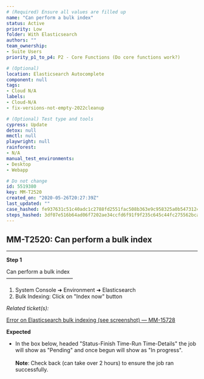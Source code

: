 ```yaml
---
# (Required) Ensure all values are filled up
name: "Can perform a bulk index"
status: Active
priority: Low
folder: With Elasticsearch
authors: ""
team_ownership: 
- Suite Users
priority_p1_to_p4: P2 - Core Functions (Do core functions work?)

# (Optional)
location: Elasticsearch Autocomplete
component: null
tags: 
- Cloud N/A
labels: 
- Cloud-N/A
- fix-versions-not-empty-2022cleanup

# (Optional) Test type and tools
cypress: Update
detox: null
mmctl: null
playwright: null
rainforest: 
- N/A
manual_test_environments: 
- Desktop
- Webapp

# Do not change
id: 5519380
key: MM-T2520
created_on: "2020-05-26T20:27:39Z"
last_updated: ""
case_hashed: fe937631c51c40adc1c2788fd2551fac508b363e9c958325a0b54731247f43bf74b19078ebedbb8874f9c9ed7a5f67b9
steps_hashed: 3df07e516b64ad06f7202ae34ccfd6f91f9f235c645c44fc275562bcaee63d7e2b118cdf46a7c16c75628e833b05e8f1
---
```


<!-- (Auto-generated) Based on frontmatter's "key" and "name" -->

## MM-T2520: Can perform a bulk index

---

**Step 1**

Can perform a bulk index\
–––––––––––––––––––––––––

1. System Console ➜ Environment ➜ Elasticsearch
2. Bulk Indexing: Click on "Index now" button

_Related ticket(s):_

[Error on Elasticsearch bulk indexing (see screenshot) — MM-15728](https://mattermost.atlassian.net/browse/MM-15728)

**Expected**

- In the box below, headed "Status-Finish Time-Run Time-Details" the job will show as "Pending" and once begun will show as "In progress".
  \
  \
  **Note**: Check back (can take over 2 hours) to ensure the job ran successfully.

